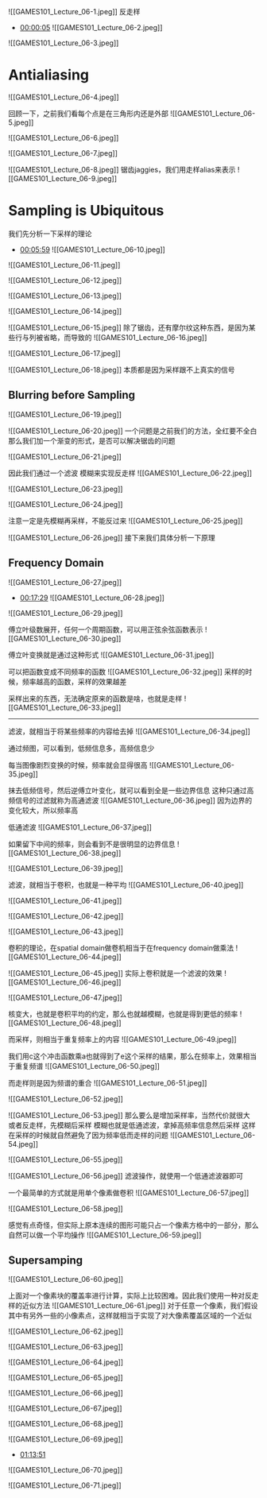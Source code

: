 ![[GAMES101_Lecture_06-1.jpeg]]
反走样

- [00:00:05](https://www.bilibili.com/video/BV1X7411F744?p=6#t=5.27) 
![[GAMES101_Lecture_06-2.jpeg]]

![[GAMES101_Lecture_06-3.jpeg]]

# Antialiasing
![[GAMES101_Lecture_06-4.jpeg]]

回顾一下，之前我们看每个点是在三角形内还是外部
![[GAMES101_Lecture_06-5.jpeg]]

![[GAMES101_Lecture_06-6.jpeg]]

![[GAMES101_Lecture_06-7.jpeg]]

![[GAMES101_Lecture_06-8.jpeg]]
锯齿jaggies，我们用走样alias来表示
![[GAMES101_Lecture_06-9.jpeg]]

# Sampling is Ubiquitous
我们先分析一下采样的理论
- [00:05:59](https://www.bilibili.com/video/BV1X7411F744?p=6#t=05:59.48) 
![[GAMES101_Lecture_06-10.jpeg]]

![[GAMES101_Lecture_06-11.jpeg]]

![[GAMES101_Lecture_06-12.jpeg]]

![[GAMES101_Lecture_06-13.jpeg]]

![[GAMES101_Lecture_06-14.jpeg]]

![[GAMES101_Lecture_06-15.jpeg]]
除了锯齿，还有摩尔纹这种东西，是因为某些行与列被省略，而导致的
![[GAMES101_Lecture_06-16.jpeg]]

![[GAMES101_Lecture_06-17.jpeg]]

![[GAMES101_Lecture_06-18.jpeg]]
本质都是因为采样跟不上真实的信号
## Blurring before Sampling
![[GAMES101_Lecture_06-19.jpeg]]

![[GAMES101_Lecture_06-20.jpeg]]
一个问题是之前我们的方法，全红要不全白
那么我们加一个渐变的形式，是否可以解决锯齿的问题

![[GAMES101_Lecture_06-21.jpeg]]

因此我们通过一个滤波 模糊来实现反走样
![[GAMES101_Lecture_06-22.jpeg]]

![[GAMES101_Lecture_06-23.jpeg]]

![[GAMES101_Lecture_06-24.jpeg]]

注意一定是先模糊再采样，不能反过来
![[GAMES101_Lecture_06-25.jpeg]]

![[GAMES101_Lecture_06-26.jpeg]]
接下来我们具体分析一下原理
## Frequency Domain
![[GAMES101_Lecture_06-27.jpeg]]
- [00:17:29](https://www.bilibili.com/video/BV1X7411F744?p=6#t=17:29.35) 
![[GAMES101_Lecture_06-28.jpeg]]

![[GAMES101_Lecture_06-29.jpeg]]

傅立叶级数展开，任何一个周期函数，可以用正弦余弦函数表示
![[GAMES101_Lecture_06-30.jpeg]]

傅立叶变换就是通过这种形式
![[GAMES101_Lecture_06-31.jpeg]]

可以把函数变成不同频率的函数
![[GAMES101_Lecture_06-32.jpeg]]
采样的时候，频率越高的函数，采样的效果越差

采样出来的东西，无法确定原来的函数是啥，也就是走样
![[GAMES101_Lecture_06-33.jpeg]]

---
滤波，就相当于将某些频率的内容给去掉
![[GAMES101_Lecture_06-34.jpeg]]

通过频图，可以看到，低频信息多，高频信息少

每当图像剧烈变换的时候，频率就会显得很高
![[GAMES101_Lecture_06-35.jpeg]]

抹去低频信号，然后逆傅立叶变化，就可以看到全是一些边界信息
这种只通过高频信号的过滤就称为高通滤波
![[GAMES101_Lecture_06-36.jpeg]]
因为边界的变化较大，所以频率高

低通滤波
![[GAMES101_Lecture_06-37.jpeg]]

如果留下中间的频率，则会看到不是很明显的边界信息
![[GAMES101_Lecture_06-38.jpeg]]

![[GAMES101_Lecture_06-39.jpeg]]

滤波，就相当于卷积，也就是一种平均
![[GAMES101_Lecture_06-40.jpeg]]

![[GAMES101_Lecture_06-41.jpeg]]

![[GAMES101_Lecture_06-42.jpeg]]

![[GAMES101_Lecture_06-43.jpeg]]

卷积的理论，在spatial domain做卷机相当于在frequency domain做乘法
![[GAMES101_Lecture_06-44.jpeg]]

![[GAMES101_Lecture_06-45.jpeg]]
实际上卷积就是一个滤波的效果
![[GAMES101_Lecture_06-46.jpeg]]

![[GAMES101_Lecture_06-47.jpeg]]

核变大，也就是卷积平均的约定，那么也就越模糊，也就是得到更低的频率
![[GAMES101_Lecture_06-48.jpeg]]

而采样，则相当于重复频率上的内容
![[GAMES101_Lecture_06-49.jpeg]]

我们用c这个冲击函数乘a也就得到了e这个采样的结果，那么在频率上，效果相当于重复频谱
![[GAMES101_Lecture_06-50.jpeg]]

而走样则是因为频谱的重合
![[GAMES101_Lecture_06-51.jpeg]]

![[GAMES101_Lecture_06-52.jpeg]]

![[GAMES101_Lecture_06-53.jpeg]]
那么要么是增加采样率，当然代价就很大
或者反走样，先模糊后采样
模糊也就是低通滤波，拿掉高频率信息然后采样
这样在采样的时候就自然避免了因为频率低而走样的问题
![[GAMES101_Lecture_06-54.jpeg]]

![[GAMES101_Lecture_06-55.jpeg]]

![[GAMES101_Lecture_06-56.jpeg]]
滤波操作，就使用一个低通滤波器即可

一个最简单的方式就是用单个像素做卷积
![[GAMES101_Lecture_06-57.jpeg]]

![[GAMES101_Lecture_06-58.jpeg]]

感觉有点奇怪，但实际上原本连续的图形可能只占一个像素方格中的一部分，那么自然可以做一个平均操作
![[GAMES101_Lecture_06-59.jpeg]]

## Supersamping
![[GAMES101_Lecture_06-60.jpeg]]

上面对一个像素块的覆盖率进行计算，实际上比较困难。因此我们使用一种对反走样的近似方法
![[GAMES101_Lecture_06-61.jpeg]]
对于任意一个像素，我们假设其中有另外一些的小像素点，这样就相当于实现了对大像素覆盖区域的一个近似

![[GAMES101_Lecture_06-62.jpeg]]

![[GAMES101_Lecture_06-63.jpeg]]

![[GAMES101_Lecture_06-64.jpeg]]

![[GAMES101_Lecture_06-65.jpeg]]

![[GAMES101_Lecture_06-66.jpeg]]

![[GAMES101_Lecture_06-67.jpeg]]

![[GAMES101_Lecture_06-68.jpeg]]

![[GAMES101_Lecture_06-69.jpeg]]


- [01:13:51](https://www.bilibili.com/video/BV1X7411F744?p=6#t=1:13:51.38) 

![[GAMES101_Lecture_06-70.jpeg]]

![[GAMES101_Lecture_06-71.jpeg]]